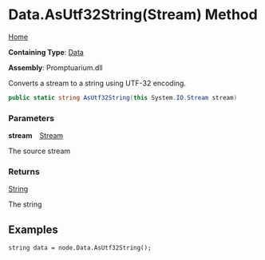 # Data\.AsUtf32String\(Stream\) Method

[Home](../../../README.md)

**Containing Type**: [Data](../README.md)

**Assembly**: Promptuarium\.dll

  
Converts a stream to a string using UTF\-32 encoding\.

```csharp
public static string AsUtf32String(this System.IO.Stream stream)
```

### Parameters

**stream** &ensp; [Stream](https://docs.microsoft.com/en-us/dotnet/api/system.io.stream)

The source stream

### Returns

[String](https://docs.microsoft.com/en-us/dotnet/api/system.string)

The string

## Examples

```
string data = node.Data.AsUtf32String();
```

